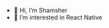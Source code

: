 - 👋 Hi, I’m Shamsher
- 👀 I’m interested in React Native

<!---
sadiksdk64/sadiksdk64 is a ✨ special ✨ repository because its `README.md` (this file) appears on your GitHub profile.
You can click the Preview link to take a look at your changes.
--->
